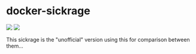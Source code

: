 # docker-sickrage
[![](https://images.microbadger.com/badges/image/vladshub/sickrage.svg)](http://microbadger.com/images/vladshub/sickrage "Get your own image badge on microbadger.com")
[![](https://images.microbadger.com/badges/version/vladshub/sickrage.svg)](http://microbadger.com/images/vladshub/sickrage "Get your own version badge on microbadger.com")

This sickrage is the "unofficial" version using this for comparison between them...
